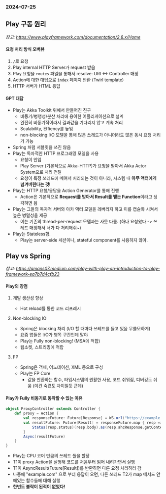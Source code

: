 ### 2024-07-25

## Play 구동 원리
*참고: https://www.playframework.com/documentation/2.8.x/Home*
#### 요청 처리 방식 오버뷰
1. `/`로 요청
2. Play internal HTTP Server가 request 받음
3. Play 요청을 `routes` 파일을 통해서 resolve: URI <-> Controller 매핑
4. Action에 대한 대답으로 `index` 페이지 반환 (Twirl template)
5. HTTP 서버가 HTML 응답

#### GPT 대답
- Play는 Akka Toolkit 위에서 만들어진 친구
  - 비동기/병행성/분산 처리에 용이한 어플리케이션으로 설계
  - 완전히 비동기적이라서 결과값을 기다리지 않고 계속 처리
  - Scalability, Effiency를 높임
  - non-blocking I/O 모델을 통해 많은 쓰레드가 아니더라도 많은 동시 요청 처리가 가능
- Spring 처럼 서블릿을 쓰진 않음
- Play는 독자적인 HTTP 프로그래밍 모델을 사용
  - 요청이 인입
  - Play Server (기본적으로 Akka-HTTP)가 요청을 받아서 Akka Actor System으로 처리 전달
  - 요청이 특정 쓰레드에 메여서 처리되는 것이 아니라, 시스템 내 **아무 액터에게 넘겨버린다는 것!**
- Play는 HTTP 요청/응답을 Action Generator를 통해 진행
  - Action은 기본적으로 **Request를 받아서 Result를 뱉는 Function**이라고 생각하면 됨
- Play는 그들의 독자적 서버와 아카 액터 모델을 레버리지 하고 이를 캡슐화 시켜서 높은 병렬성을 제공
  - 이는 기존의 thread-per-request 모델과는 사뭇 다름. (하나 요청왔다 -> 쓰레드 매핑해서 너가 다 처리해줘~)
- Play는 Stateless함. 
  - Play는 server-side 세션이나, stateful component를 사용하지 않아. 

## Play vs Spring
*참고: https://amans07.medium.com/play-with-play-an-introduction-to-play-framework-ea7b7d4cfb23*
#### Play의 장점
1. 개발 생산성 향상 
   - Hot reload를 통한 코드 리프레시

2. Non-blocking IO
   - Spring은 blocking 처리 (I/O 할 때마다 쓰레드를 들고 있음 무쓸모하게)
   - 요즘 앱들은 I/O가 병목 구간인데 말야
   - Play는 Fully non-blocking! (MSA에 적합)
   - 웹소켓, 스트리밍에 적합

3. FP
   - Spring은 객체, 어노테이션, XML 등으로 구성
   - Play는 FP Core
     - 값을 반환하는 함수, 타입시스템의 원활한 사용, 코드 쉬워짐, 디버깅도 쉬움 (이건 숙련도 차이일듯 근데)

#### Play가 Fully 비동기로 동작할 수 있는 이유
```scala
object ProxyController extends Controller {
    def proxy = Action {
        val responseFuture: Future[Response] = WS.url("https://example.com").get()
        val resultFuture: Future[Result] = responseFuture.map { resp => 
            Status(resp.status)(resp.body).as(resp.ahcResponse.getContentType)
        }
        Async(resultFuture)
    }
}
```
- Play는 CPU 코어 만큼의 쓰레드 풀을 할당
- T1이 proxy Action을 실행해 코드를 처음부터 읽어 내려가면서 실행
- T1이 AsyncResult(Future[Result])를 반환하면 다른 요청 처리하러 감
- 나중에 "example.com" 으로 부터 응답이 오면, 다른 쓰레드 T2가 map 메서드 안에있는 함수들에 대해 실행
- **한번도 블락이 된적이 없었다!**
